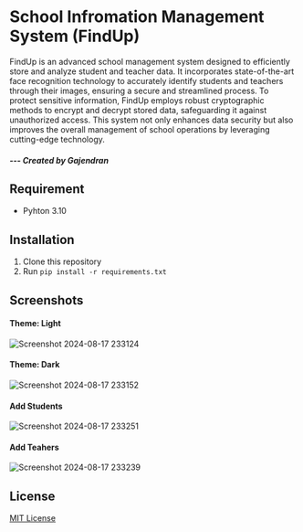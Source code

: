 # School Infromation Management System (FindUp)

FindUp is an advanced school management system designed to efficiently store and analyze student and teacher data. It incorporates state-of-the-art face recognition technology to accurately identify students and teachers through their images, ensuring a secure and streamlined process. To protect sensitive information, FindUp employs robust cryptographic methods to encrypt and decrypt stored data, safeguarding it against unauthorized access. This system not only enhances data security but also improves the overall management of school operations by leveraging cutting-edge technology. 
##### --- Created by Gajendran 

## Requirement

- Pyhton 3.10

## Installation

1. Clone this repository
2. Run `pip install -r requirements.txt`

## Screenshots

#### Theme: Light
![Screenshot 2024-08-17 233124](https://github.com/user-attachments/assets/55fd2b46-9741-40b3-9528-c2712e7b203f)

#### Theme: Dark
![Screenshot 2024-08-17 233152](https://github.com/user-attachments/assets/52fdbab5-3340-4316-93a3-d5d1d5894273)

#### Add Students 
![Screenshot 2024-08-17 233251](https://github.com/user-attachments/assets/5f12bd6b-25eb-4922-b416-e6ba380aa638)

#### Add Teahers
![Screenshot 2024-08-17 233239](https://github.com/user-attachments/assets/fe7ada1a-a26d-48e4-a365-16fadbd18a61)

## License

[MIT License](LICENCE)
